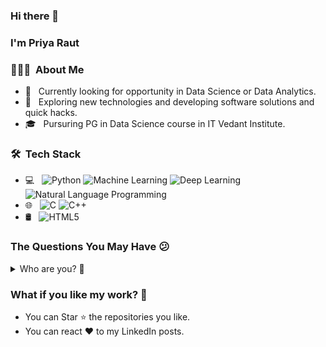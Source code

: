 ### Hi there 👋 
### I'm Priya Raut

<h3> 👨🏻‍💻 &nbsp;About Me </h3>

- 💼 &nbsp; Currently looking for opportunity in Data Science or Data Analytics.
- 🤔 &nbsp; Exploring new technologies and developing software solutions and quick hacks.
- 🎓 &nbsp; Pursuring PG in Data Science course in IT Vedant Institute.

<h3> 🛠 &nbsp;Tech Stack</h3>

- 💻 &nbsp;
  ![Python](https://img.shields.io/badge/Python-Python%20Language-blue)
  ![Machine Learning](https://img.shields.io/badge/ML-Machine%20Learning-blue)
  ![Deep Learning](https://img.shields.io/badge/NN-Deep%20Learning-blue)
  ![Natural Language Programming](https://img.shields.io/badge/NLP-Natural%20Language%20Programming-blue)
- 🌐 &nbsp;
  ![C](https://img.shields.io/badge/C-C%20Language-black)
  ![C++](https://img.shields.io/badge/-C++-333333?style=flat&logo=C%2B%2B&logoColor=00599C)
- 🛢 &nbsp;
  ![HTML5](https://img.shields.io/badge/-HTML5-333333?style=flat&logo=HTML5)
 
  
  
<h3>The Questions You May Have 😕</h3>
<details>
  <summary>Who are you? 👨</summary>
  <pre>
  A passionate individual who always thrive to work on end to end products which develop sustainable and scalable social and
  technical systems to create impact.<br>
  My name describes my qualities,
  P: Passionate
  R: Responsible
  I: Intelligent
  Y: Youthful
  A: Active Learner
  
  </pre>
</details>

<h3>What if you like my work? 🤩</h3>
<ul>
  <li>You can Star ⭐ the repositories you like.</li>
  <li>You can react ❤️ to my LinkedIn posts.</li>
</ul>

<!--




**Priya2216/Priya2216** is a ✨ _special_ ✨ repository because its `README.md` (this file) appears on your GitHub profile.

Here are some ideas to get you started:

- 🔭 I’m currently working on ...
- 🌱 I’m currently learning ...
- 👯 I’m looking to collaborate on ...
- 🤔 I’m looking for help with ...
- 💬 Ask me about ...
- 📫 How to reach me: ...
- 😄 Pronouns: ...
- ⚡ Fun fact: ...
-->
